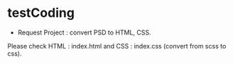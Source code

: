 # testCoding

- Request Project : convert PSD to HTML, CSS.

Please check HTML : index.html and CSS : index.css (convert from scss to css).
              
